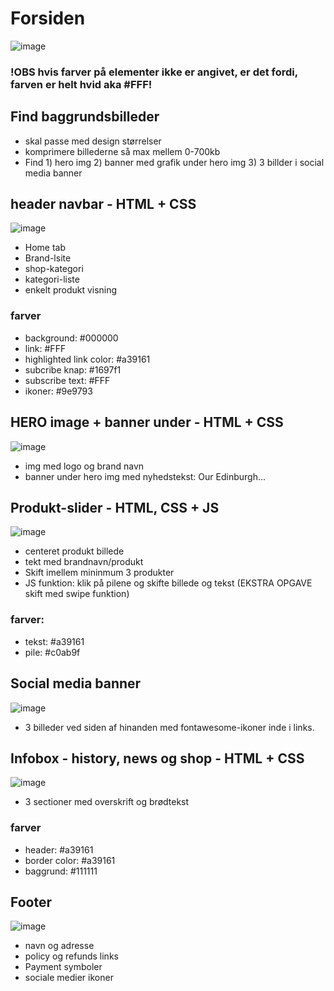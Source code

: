 # Forsiden
![image](https://user-images.githubusercontent.com/77618510/109937650-6cc73080-7ccf-11eb-9ae6-935fb38d3a47.png)
### !OBS hvis farver på elementer ikke er angivet, er det fordi, farven er helt hvid aka #FFF!
## Find baggrundsbilleder
  * skal passe med design størrelser
  * komprimere billederne så max mellem 0-700kb
  * Find 1) hero img 2) banner med grafik under hero img 3) 3 billder i social media banner    

## header navbar - HTML + CSS
![image](https://user-images.githubusercontent.com/77618510/109937500-44d7cd00-7ccf-11eb-8bb3-9a66a04058f8.png)

  * Home tab
  * Brand-lsite 
  * shop-kategori
  * kategori-liste
  * enkelt produkt visning
  ### farver
   * background: #000000
   * link: #FFF
   * highlighted link color: #a39161
   * subcribe knap: #1697f1
   * subscribe text: #FFF
   * ikoner: #9e9793 
  
## HERO image + banner under - HTML + CSS
![image](https://user-images.githubusercontent.com/77618510/109937778-8c5e5900-7ccf-11eb-8c1a-5f322f9797ee.png)

  * img med logo og brand navn
  * banner under hero img med nyhedstekst: Our Edinburgh...
  
## Produkt-slider - HTML, CSS + JS
![image](https://user-images.githubusercontent.com/77618510/109937804-94b69400-7ccf-11eb-828e-1634837fb941.png)

 *  centeret produkt billede
 *  tekt med brandnavn/produkt
 *  Skift imellem mininmum 3 produkter 
 * JS funktion: klik på pilene og skifte billede og tekst (EKSTRA OPGAVE skift med swipe funktion)
 ### farver:
  * tekst: #a39161
  * pile: #c0ab9f
 
## Social media banner
![image](https://user-images.githubusercontent.com/77618510/109937833-9ed89280-7ccf-11eb-9dfa-3e21a4a6b760.png)

  * 3 billeder ved siden af hinanden med fontawesome-ikoner inde i links.
  
## Infobox - history, news og shop - HTML + CSS
![image](https://user-images.githubusercontent.com/77618510/109937869-a8fa9100-7ccf-11eb-9649-9dc47727f287.png)

  * 3 sectioner med overskrift og brødtekst
  ### farver
   * header: #a39161
   * border color: #a39161
   * baggrund: #111111 
  
## Footer
![image](https://user-images.githubusercontent.com/77618510/109937900-b283f900-7ccf-11eb-8cb4-22aca8413726.png)

  * navn og adresse
  * policy og refunds links 
  * Payment symboler
  * sociale medier ikoner
